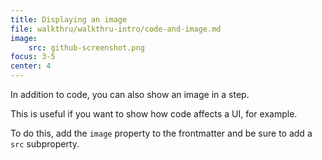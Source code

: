 ```yaml
---
title: Displaying an image
file: walkthru/walkthru-intro/code-and-image.md
image:
    src: github-screenshot.png
focus: 3-5
center: 4
---
```


In addition to code, you can also show an image in a step. 

This is useful if you want to show how code affects a UI, for example.

To do this, add the `image` property to the frontmatter and be sure to add a `src` subproperty.
